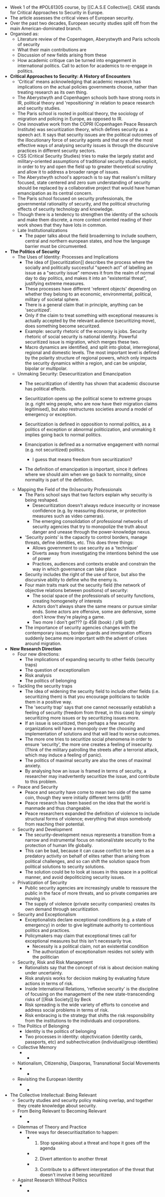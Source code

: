 - Week 1 of the #POL61305 course, by [[C.A.S.E Collective]].
    CASE stands for Critical Approaches to Security in Europe.
- The article assesses the critical views of European security.
- Over the past two decades, European security studies split off from the main American-dominated branch. 
- Organised as:
    - Literature review of the Copenhagen, Aberystwyth and Paris schools of security 
    - What their main contributions are
    - Discussion of new fields arising from these
    - How academic critique can be turned into engagement in international politics. Call to action for academics to re-engage in politics.
- **Critical Approaches to Security: A History of Encounters**
    - 'Critical' means acknowledging that academic research has implications on the actual policies governments choose, rather than treating research as its own thing.
    - The Aberystwyth and Copenhagen schools both have strong roots in IR, political theory and 'repositioning' in relation to peace research and security studies.
    - The Paris school is rooted in political theory, the sociology of migration and policing in Europe, as opposed to IR.
    - One innovative work from the COPRI (Copenhagen Peace Research Institute) was securitization theory, which defines security as a speech act. It says that security issues are the political outcomes of the illocutionary force of security agents and that one of the most effective ways of analysing security issues is through the discursive practices in different security sectors.
    - CSS (Critical Security Studies) tries to make the largely statist and military-oriented assumptions of traditional security studies explicit, in order to try and open the field up to greater theoretical scrutiny and allow it to address a broader range of issues.
    - The Aberystwyth school's approach is to say that realism's military focused, state centered and zero sum understanding of security should be replaced by a collaborative project that would have human emancipation as its central concern.
    - The Paris school focused on security professionals, the governmental rationality of security, and the political structuring effects of security technology and knowledge.
    - Though there is a tendency to strengthen the identity of the schools and make them discrete, a more context oriented reading of their work shows that they have lots in common. 
    - Late Institutionalizations
        - The paper talks about the field broaderning to include southern, central and northern european states, and how the language barrier must be circumvented.
- **The Politics of Security**
    - The Uses of Identity: Processes and Implications
        - The idea of [[securitization]] describes the process where the socially and politically successful "speech act" of labelling an issue as a "security issue" removes it from the realm of normal day to day politics, and makes it into an "existential threat", justifying extreme measures.
        - These processes have different 'referent objects' depending on whether they belong to an economic, environmental, political, military of societal sphere.
        - There is a general claim that in principle, anything can be 'securitized'.
        - Only if the claim to treat something with exceptional measures is actually accepted by the relevant audience (securitizing move), does something become securitzed.
        - Example: security rhetoric of the economy is jobs. Security rhetoric of social security is national identity. Powerful securitized issue is migration, which merges these two.
        - Macro dynamics are identified, and split into global, interregional, regional and domestic levels. The most important level is defined by the polarity structure of regional powers, which only impacts the security dynamics within a region, and can be unipolar, bipolar or multipolar.
    - Unmaking Security: Desecuritization and Emancipation
        - The securitization of identity has shown that academic discourse has political effects.
        - Securitization opens up the political scene to extreme groups (e.g. right wing people, who are now have their migration claims legitimised), but also restructures societies around a model of emergency or exception.
        - Securitization is defined in opposition to normal politics, as a politics of exception or abnormal politicization, and unmaking it implies going back to normal politics.
        - Emancipation is defined as a normative engagement with normal (e.g. not securitized) politics.

            - I guess that means freedom from securitization?
        - The definition of emancipation is important, since it defines where we should aim when we go back to normality, since normality is part of the definition.
    - Mapping the Field of the (In)security Professionals
        - The Paris school says that two factors explain why security is being reshaped. 
            - Desecuritization doesn't always reduce insecurity or increase confidence (e.g. by reassuring discourse, or protection measures such as video cameras).
            - The emerging consolidation of professional networks of security agencies that try to monopolize the truth about danger and unease through the power-knowledge nexus.
        - 'Security points' is the capacity to control borders, manage threats, define identities, etc. This does three things:
            - Allows government to use security as a 'technique'
            - Diverts away from investigating the intentions behind the use of power
            - Practices, audiences and contexts enable and constrain the way in which governance can take place
        - Security includes the right of the use of force, but also the discursive ability to  define who the enemy is.
        - Four main traits mark out the security field (the network of objective relations between positions) of security:
            - The social space of the professionals of security functions, creating homogeneity of interests
            - Actors don't always share the same means or pursue similar ends. Some actors are offensive, some are defensive, some don't know they're playing a game.
            - Two more I don't get??? (p 458 (book) / p16 (pdf))
        - The importance of security agencies changes with the contemporary issues; border guards and immigration officers suddenly became more important with the advent of crises around migration.
- **New Research Direction**
    - Four new directions:
        - The implications of expanding security to other fields (security traps)
        - The question of exceptionalism
        - Risk analysis
        - The politics of belonging
    - Tackling the security traps
        - The idea of widening the security field to include other fields (i.e. securitizing them) is that you encourage politicians to tackle them in a positive way.
        - The 'security trap' says that one cannot necessarily establish a feeling of security (freedom from threat, in this case) by simply securitizing more issues or by securitizing issues more.
        - If an issue is securitized, then perhaps a few security organizations will have a monopoly over the choosing and implementation of solutions and that will lead to worse outcomes.
        - The more one tries to securitize social phenomena in order to ensure 'security', the more one creates a feeling of insecurity. (Think of the military patrolling the streets after a terrorist attack, which may induce a feeling of panic).
        - The politics of maximal security are also the ones of maximal anxiety.
        - By analysing how an issue is framed in terms of security, a researcher may inadvertently securitize the issue, and contribute to this problem.
    - Peace and Security
        - Peace and security have come to mean two side of the same coin, though they were initially different terms (p19)
        - Peace research has been based on the idea that the world is manmade and thus changeable.
        - Peace researchers expanded the definition of violence to include structural forms of violence; everything that stops somebody from reaching their potential.
    - Security and Development
        - The security-development nexus represents a transition from a narrow and instrumental focus on national/state security to the protection of human life globally.
        - This can be bad, because it can cause conflict to be seen as a predatory activity on behalf of elites rather than arising from political challenges, and so can shift the solution space from political solutions to security solutions.
        - The solution could be to look at issues in this space in a political manner, and avoid depoliticizing security issues.
    - Privatization of Security
        - Public security agencies are increasingly unable to reassure the public in the face of more threats, and so private companies are moving in.
        - The supply of violence (private security companies) creates its own demand through securitization.
    - Security and Exceptionalism
        - Exceptionalists declare exceptional conditions (e.g. a state of emergency) in order to give legitimate authority to contentious politics and practices.
        - Policymakers may claim that exceptional times call for exceptional measures but this isn't necessarily true.
            - Necessity is a political claim, not an existential condition
            - The authorization of exceptionalism resides not solely with the politician
    - Security, Risk and Risk Management
        - Rationalists say that the concept of risk is about decision making under uncertainty.
        - Risk analysis works for decision making by evaluating future actions in terms of risk.
        - Inside International Relations, 'reflexive security' is the discipline of focusing on the management of the new state-transcending risks of [[Risk Society]] by Beck
        - Risk spreading is the wide variety of efforts to conceive and address social problems in terms of risk.
        - Risk embracing is the strategy that shifts the risk responsibility from the institutions to the individuals and corporations.
    - The Politics of Belonging
        - Identity is the politics of belonging
        - Two processes in identity: objectivication (identity cards, passports, etc) and subhectivication (individual/group identities)
    - Collective Memory
        - -
    - Nationalism, Citizenship, Diasporas, Transnational Social Movements
        - -
    - Revisiting the European Identity
        - -
- The Collective Intellectual: Being Relevant
    - Security studies and security policy making overlap, and together they create knowledge about security.
    - From Being Relevant to Becoming Relevant
        - -
    - Dilemmas of Theory and Practice
        - Three ways for desecuritiazitation to happen:
            - 1) Stop speaking about a threat and hope it goes off the agenda
            - 2) Divert attention to another threat
            - 3) Contribute to a different interpretation of the threat that doesn't involve it being securitized
    - Against Research Without Politics
        - -
